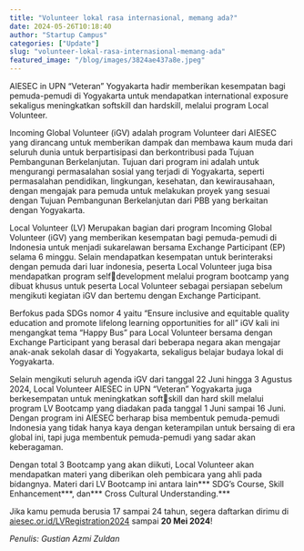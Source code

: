 ```yaml
---
title: "Volunteer lokal rasa internasional, memang ada?"
date: 2024-05-26T10:18:40
author: "Startup Campus"
categories: ["Update"]
slug: "volunteer-lokal-rasa-internasional-memang-ada"
featured_image: "/blog/images/3824ae437a8e.jpeg"
---
```


AIESEC in UPN “Veteran” Yogyakarta hadir memberikan kesempatan bagi pemuda-pemudi di Yogyakarta untuk mendapatkan international exposure sekaligus meningkatkan softskill dan hardskill, melalui program Local Volunteer.

Incoming Global Volunteer (iGV) adalah program Volunteer dari AIESEC yang dirancang untuk memberikan dampak dan membawa kaum muda dari seluruh dunia untuk berpartisipasi dan berkontribusi pada Tujuan Pembangunan Berkelanjutan. Tujuan dari program ini adalah untuk mengurangi permasalahan sosial yang terjadi di Yogyakarta, seperti permasalahan pendidikan, lingkungan, kesehatan, dan kewirausahaan, dengan mengajak para pemuda untuk melakukan proyek yang sesuai dengan Tujuan Pembangunan Berkelanjutan dari PBB yang berkaitan dengan Yogyakarta.

Local Volunteer (LV) Merupakan bagian dari program Incoming Global Volunteer (iGV) yang memberikan kesempatan bagi pemuda-pemudi di Indonesia untuk menjadi sukarelawan bersama Exchange Participant (EP) selama 6 minggu. Selain mendapatkan kesempatan untuk berinteraksi dengan pemuda dari luar indonesia, peserta Local Volunteer juga bisa mendapatkan program selfdevelopment melalui program bootcamp yang dibuat khusus untuk peserta Local Volunteer sebagai persiapan sebelum mengikuti kegiatan iGV dan bertemu dengan Exchange Participant.

Berfokus pada SDGs nomor 4 yaitu “Ensure inclusive and equitable quality education and promote lifelong learning opportunities for all” iGV kali ini mengangkat tema “Happy Bus” para Local Volunteer bersama dengan Exchange Participant yang berasal dari beberapa negara akan mengajar anak-anak sekolah dasar di Yogyakarta, sekaligus belajar budaya lokal di Yogyakarta.

Selain mengikuti seluruh agenda iGV dari tanggal 22 Juni hingga 3 Agustus 2024, Local Volunteer AIESEC in UPN “Veteran” Yogyakarta juga berkesempatan untuk meningkatkan softskill dan hard skill melalui program LV Bootcamp yang diadakan pada tanggal 1 Juni sampai 16 Juni. Dengan program ini AIESEC berharap bisa membentuk pemuda-pemudi Indonesia yang tidak hanya kaya dengan keterampilan untuk bersaing di era global ini, tapi juga membentuk pemuda-pemudi yang sadar akan keberagaman.

Dengan total 3 Bootcamp yang akan diikuti, Local Volunteer akan mendapatkan materi yang diberikan oleh pembicara yang ahli pada bidangnya. Materi dari LV Bootcamp ini antara lain*** SDG’s Course, Skill Enhancement***, dan*** Cross Cultural Understanding.***

Jika kamu pemuda berusia 17 sampai 24 tahun, segera daftarkan dirimu di [aiesec.or.id/LVRegistration2024](http://aiesec.or.id/LVRegistration2024) sampai **20 Mei 2024**!

*Penulis: Gustian Azmi Zuldan*
